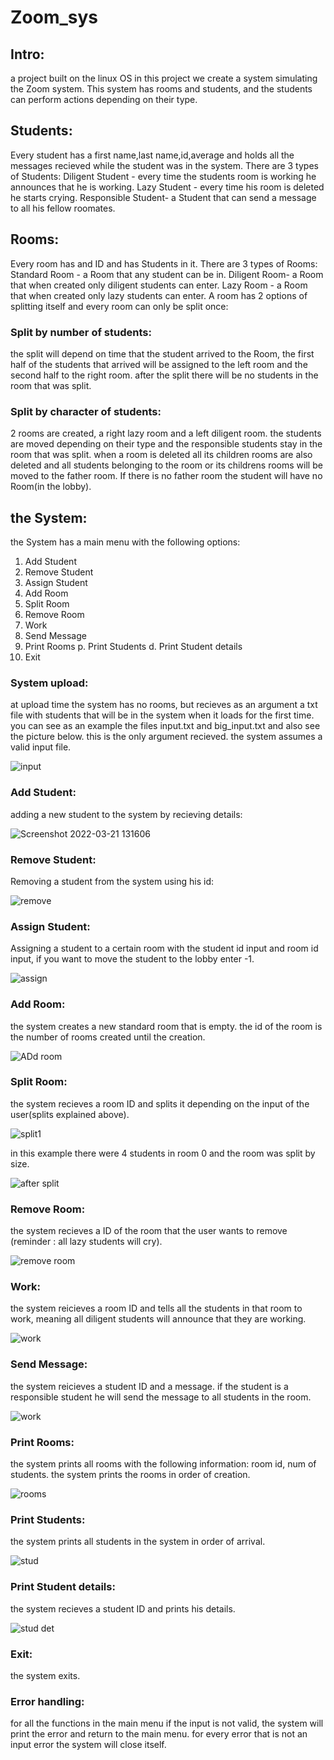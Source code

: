 # Zoom_sys
## Intro:
a project built on the linux OS
in this project we create a system simulating the Zoom system. This system has rooms and students, and the students can perform actions depending on their type.
## Students:
Every student has a first name,last name,id,average and holds all the messages recieved while the student was in the system.
There are 3 types of Students:
Diligent Student - every time the students room is working he announces that he is working.
Lazy Student - every time his room is deleted he starts crying.
Responsible Student- a Student that can send a message to all his fellow roomates.
## Rooms:
Every room has and ID and has Students in it.
There are 3 types of Rooms:
Standard Room - a Room that any student can be in.
Diligent Room- a Room that when created only diligent students can enter.
Lazy Room - a Room that when created only lazy students can enter.
A room has 2 options of splitting itself and every room can only be split once:
### Split by number of students:
the split will depend on time that the student arrived to the Room, the first half of the students that arrived will be assigned
to the left room and the second half to the right room. after the split there will be no students in the room that was split.
### Split by character of students:
2 rooms are created, a right lazy room and a left diligent room. the students are moved depending on their type and the responsible
students stay in the room that was split.
when a room is deleted all its children rooms are also deleted and all students belonging to the room or its childrens rooms will be moved to the father room. If there is no father room the student will have no Room(in the lobby).
## the System:
the System has a main menu with the following options:
1. Add Student
2. Remove Student
3. Assign Student
4. Add Room
5. Split Room
6. Remove Room
7. Work
8. Send Message
9. Print Rooms
p. Print Students
d. Print Student details
0. Exit
### System upload:
at upload time the system has no rooms, but recieves as an argument a txt file with students that will be in the system when it loads for the first time. you can see as an example the files input.txt and big_input.txt and also see the picture below. this is the only argument recieved. the system assumes a valid input file.

![input](https://user-images.githubusercontent.com/81911093/159272653-5287c5c2-0f16-4a78-9dbd-8113788f1546.png)



### Add Student:
adding a new student to the system by recieving details:

![Screenshot 2022-03-21 131606](https://user-images.githubusercontent.com/81911093/159250584-600d4030-0790-45b0-88e5-1d601e454fc4.png)

### Remove Student:
Removing a student from the system using his id:

![remove](https://user-images.githubusercontent.com/81911093/159250990-4abaeab0-aaea-44d7-814f-94016bd9eede.png)

### Assign Student:
Assigning a student to a certain room with the student id input and room id input, if you want to move the student to the lobby
enter -1.

![assign](https://user-images.githubusercontent.com/81911093/159251266-ccd21dc2-60a7-4020-b6a8-78201d0be6df.png)

### Add Room:
the system creates a new standard room that is empty. the id of the room is the number of rooms created until the creation.

![ADd room](https://user-images.githubusercontent.com/81911093/159251801-af266347-b123-4a15-81cc-5379112a56c0.png)


### Split Room:
the system recieves a room ID and splits it depending on the input of the user(splits explained above).

![split1](https://user-images.githubusercontent.com/81911093/159653843-42f7f5ff-de5f-4999-a7fb-9a4c303b6e57.png)

in this example there were 4 students in room 0 and the room was split by size.

![after split](https://user-images.githubusercontent.com/81911093/159653900-d39169ad-8d05-49f4-a178-8d9cb497e593.png)


### Remove Room:
the system recieves a ID of the room that the user wants to remove (reminder : all lazy students will cry).

![remove room](https://user-images.githubusercontent.com/81911093/159268760-1c6b2345-1851-4547-ab9b-5f569023bc12.png)


### Work:
the system reicieves a room ID and tells all the students in that room to work, meaning all diligent students will announce that
they are working.

![work](https://user-images.githubusercontent.com/81911093/159269270-c7230363-0701-48d2-bb0f-d1a5b6e6bbda.png)


### Send Message:
the system reicieves a student ID and a message. if the student is a responsible student he will send the message to all students 
in the room.

![work](https://user-images.githubusercontent.com/81911093/159269560-5c29a731-e307-467e-924b-1df9dfb13ab0.png)


### Print Rooms:
the system prints all rooms with the following information: room id, num of students. the system prints the rooms in order of creation.

![rooms](https://user-images.githubusercontent.com/81911093/159269817-3954c829-839c-47b0-9292-a64ee1f61ceb.png)


### Print Students:
the system prints all students in the system in order of arrival.

![stud](https://user-images.githubusercontent.com/81911093/159270026-7a8923b7-3479-43da-b170-2b3fd4ad10e9.png)


### Print Student details:
the system recieves a student ID and prints his details.

![stud det](https://user-images.githubusercontent.com/81911093/159270262-8380616e-accd-4025-b376-b6b525a030a8.png)

### Exit:
the system exits.

### Error handling:
for all the functions in the main menu if the input is not valid, the system will print the error and return to the main menu.
for every error that is not an input error the system will close itself.
